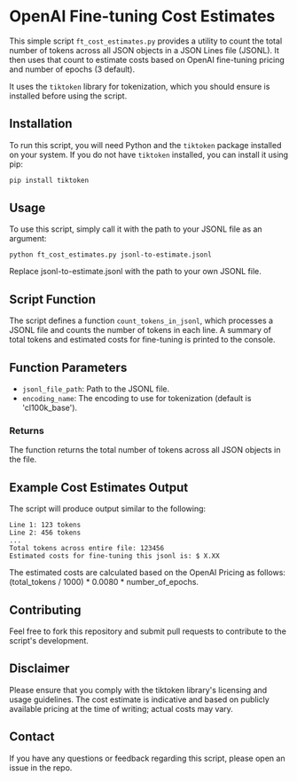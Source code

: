 # OpenAI Fine-tuning Cost Estimates

This simple script `ft_cost_estimates.py` provides a utility to count the total number of tokens across all JSON objects in a JSON Lines file (JSONL). It then uses that count to estimate costs based on OpenAI fine-tuning pricing and number of epochs (3 default).

It uses the `tiktoken` library for tokenization, which you should ensure is installed before using the script.

## Installation

To run this script, you will need Python and the `tiktoken` package installed on your system. If you do not have `tiktoken` installed, you can install it using pip:

```bash
pip install tiktoken
```

## Usage
To use this script, simply call it with the path to your JSONL file as an argument:

```
python ft_cost_estimates.py jsonl-to-estimate.jsonl
```

Replace jsonl-to-estimate.jsonl with the path to your own JSONL file.

## Script Function
The script defines a function `count_tokens_in_jsonl`, which processes a JSONL file and counts the number of tokens in each line. A summary of total tokens and estimated costs for fine-tuning is printed to the console.

## Function Parameters
* `jsonl_file_path`: Path to the JSONL file.
* `encoding_name`: The encoding to use for tokenization (default is 'cl100k_base').

### Returns
The function returns the total number of tokens across all JSON objects in the file.

## Example Cost Estimates Output
The script will produce output similar to the following:

```
Line 1: 123 tokens
Line 2: 456 tokens
...
Total tokens across entire file: 123456
Estimated costs for fine-tuning this jsonl is: $ X.XX
```

The estimated costs are calculated based on the OpenAI Pricing as follows: (total_tokens / 1000) * 0.0080 * number_of_epochs.

## Contributing
Feel free to fork this repository and submit pull requests to contribute to the script's development.

## Disclaimer
Please ensure that you comply with the tiktoken library's licensing and usage guidelines. The cost estimate is indicative and based on publicly available pricing at the time of writing; actual costs may vary.

## Contact
If you have any questions or feedback regarding this script, please open an issue in the repo.
